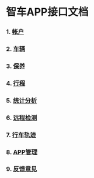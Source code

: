# 智车APP接口文档
### 1. [帐户](1.account.md)
### 2. [车辆](2.vehicle.md)
### 3. [保养](3.care.md)
### 4. [行程](4.trip.md)
### 5. [统计分析](5.stat.md)
### 6. [远程检测](6.detect.md)
### 7. [行车轨迹](7.track.md)
### 8. [APP管理](8.app.md)
### 9. [反馈意见](9.feedback.md)